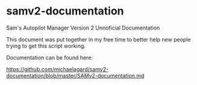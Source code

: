 # samv2-documentation
Sam's Autopilot Manager Version 2 Unnoficial Documentation

This document was put together in my free time to better help new people trying to get this script working.

Documentation can be found here:

https://github.com/michaelagard/samv2-documentation/blob/master/SAMv2-documentation.md
